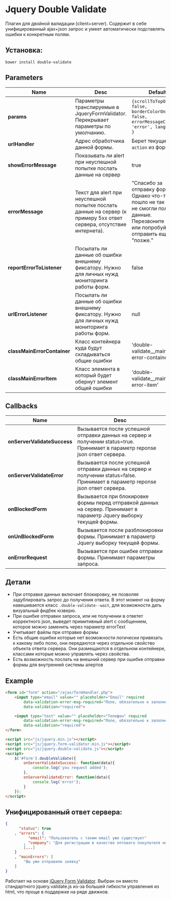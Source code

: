 # Jquery Double Validate
Плагин для двойной валидации (client+server). Содержит в себе унифицированный ajax+json запрос и умеет автоматически подставлять ошибки к конкретным полям.

## Установка:

```
bower install double-validate
```

## Parameters

Name | Desc | Default
------------ | ------------- | -------------
**params** | Параметры транслируемые в JqueryFormValidator. Перекрывает параметры по умолчанию. | `{scrollToTopOnError: false, borderColorOnError: false, errorMessageClass: 'error', lang: 'ru', }`
**urlHandler** | Адрес обработчика данной формы. |  Берет текущий `action` из формы.
**showErrorMessage** | Показывать ли alert при неуспешной попытке послать данные на сервер | true
**errorMessage** | Текст для alert при неуспешной попытке послать данные на сервер (к примеру 5хх ответ сервера, отсутствие интернета). | "Спасибо за отправку формы! Однако что-то пошло не так и мы не смогли получить данные. Перезвоните нам или попробуйте отправить еще раз "позже."
**reportErrorToListener** | Посылать ли данные об ошибки внешнему фиксатору. Нужно для личных нужд мониторинга работы форм. | false
**urlErrorListener** | Посылать ли данные об ошибки внешнему фиксатору. Нужно для личных нужд мониторинга работы форм. | null
**classMainErrorContainer** | Класс контейнера куда будут складываться общие ошибки | 'double-validate__main-error-container'
**classMainErrorItem** | Класс элемента в который будет обернут элемент общей ошибки | 'double-validate__main-error-item'

## Callbacks
Name | Desc
------------ | -------------
**onServerValidateSuccess** | Вызывается после успешной отправки данных на сервер и получении status=true. Принимает в параметр reponse json ответ сервера.
**onServerValidateError** | Вызывается после успешной отправки данных на сервер и получении status=false. Принимает в параметр reponse json ответ сервера.
**onBlockedForm** | Вызывается при блокировке формы перед отправкой данных на сервер. Принимает в параметр Jquery выборку текущей формы.
**onUnBlockedForm** | Вызывается после разблокировки формы. Принимает в параметр Jquery выборку текущей формы.
**onErrorRequest** | Вызывается при ошибке отправки формы. Принимает параметры запроса.


## Детали
* При отправке данных включает блокировку, не позволяя задублировать запрос до получения ответа. В этот момент на форму навешивается класс `.double-validate--wait`, для возможности дать визуальный фидбек юзверю.
* При ошибке отправки запроса, или не получении в ответет корректного json, выведет примитивный alert с сообщением, которое можно заменить через параметр errorText
* Учитывает файлы при отправке формы
* Есть общие ошибки которые нет возможности логически привязать к какому либо полю, они передаются через отдельное свойство объекта ответа сервера. Они размещаются в отдельном контейнере, классами которые можно управлять через свойства.
* Есть возможность послать на внешний сервер при ошибке отправки формы для внутренней системы алертов

## Example
```html
<form id="form" action="/ajax/formHandler.php">
	<input type="email" value="" placeholder="Email" required
		data-validation-error-msg-required="Поле, обязательно к заполнению"
		data-validation="required">

	<input type="text" value="" placeholder="Телефон" required
		data-validation-error-msg-required="Поле, обязательно к заполнению"
		data-validation="required">
</form>

<script src="js/jquery.min.js"></script>
<script src="js/jquery.form-validator.min.js"></script>
<script src="js/jquery.double-validate.js"></script>
<script>
	$('#form').doubleValidate({
		onServerValidateSuccess: function(data){
			console.log('you request added');
		},
		onServerValidateError: function(data){
			console.log('error');
		}
	});
</script>
```

## Унифицированный ответ сервера:
```json
{
	  "status": true
	, "errors": {
		  "email": "Пользователь с таким email уже существует"
		, "company": "Для регистрации в качестве оптового покупателя необходимо заполнить это поле"
		[...]
	}
	, "mainErrors": [
		"Вы уже отправили заявку"
	]
}
```
Работает на основе [jQuery Form Validator](https://github.com/victorjonsson/jQuery-Form-Validator).
Выбран он вместо стандартного jquery.validate.js из-за большей гибкости управления из html, что проще в поддержке на ряде движков.